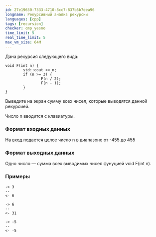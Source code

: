 ```yaml
---
id: 27e19630-7333-4710-8cc7-837b5b7eea96
longname: Рекурсивный анализ рекурсии
languages: [cpp]
tags: [recursion]
checker: cmp_yesno
time_limit: 5
real_time_limit: 5
max_vm_size: 64M
---
```


Дана рекурсия следующего вида:
```
void F(int n) {
        std::cout << n;
        if (n >= 3) {
                F(n / 2);
                F(n - 1);
        }
}
```

Выведите на экран сумму всех чисел, которые выводятся данной рекурсией.

Число n вводится с клавиатуры.

### Формат входных данных

На вход подается целое число n в диапазоне от -455 до 455

### Формат выходных данных

Одно число — сумма всех выводимых чисел фунуцией  void F(int n).

### Примеры

```
-> 3
--
<- 6
```

```
-> 6
--
<- 31
```

```
-> -5
--
<- -5
```

